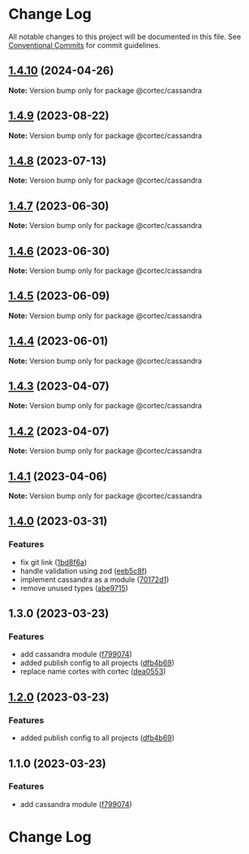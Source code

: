 # Change Log

All notable changes to this project will be documented in this file.
See [Conventional Commits](https://conventionalcommits.org) for commit guidelines.

## [1.4.10](https://github.com/saswatds/cortec/compare/@cortec/cassandra@1.4.9...@cortec/cassandra@1.4.10) (2024-04-26)

**Note:** Version bump only for package @cortec/cassandra

## [1.4.9](https://github.com/saswatds/cortec/compare/@cortec/cassandra@1.4.8...@cortec/cassandra@1.4.9) (2023-08-22)

**Note:** Version bump only for package @cortec/cassandra

## [1.4.8](https://github.com/saswatds/cortec/compare/@cortec/cassandra@1.4.7...@cortec/cassandra@1.4.8) (2023-07-13)

**Note:** Version bump only for package @cortec/cassandra

## [1.4.7](https://github.com/saswatds/cortec/compare/@cortec/cassandra@1.4.6...@cortec/cassandra@1.4.7) (2023-06-30)

**Note:** Version bump only for package @cortec/cassandra

## [1.4.6](https://github.com/saswatds/cortec/compare/@cortec/cassandra@1.4.5...@cortec/cassandra@1.4.6) (2023-06-30)

**Note:** Version bump only for package @cortec/cassandra

## [1.4.5](https://github.com/saswatds/cortec/compare/@cortec/cassandra@1.4.4...@cortec/cassandra@1.4.5) (2023-06-09)

**Note:** Version bump only for package @cortec/cassandra

## [1.4.4](https://github.com/saswatds/cortec/compare/@cortec/cassandra@1.4.3...@cortec/cassandra@1.4.4) (2023-06-01)

**Note:** Version bump only for package @cortec/cassandra

## [1.4.3](https://github.com/saswatds/cortec/compare/@cortec/cassandra@1.4.2...@cortec/cassandra@1.4.3) (2023-04-07)

**Note:** Version bump only for package @cortec/cassandra

## [1.4.2](https://github.com/saswatds/cortec/compare/@cortec/cassandra@1.4.1...@cortec/cassandra@1.4.2) (2023-04-07)

**Note:** Version bump only for package @cortec/cassandra

## [1.4.1](https://github.com/saswatds/cortec/compare/@cortec/cassandra@1.4.0...@cortec/cassandra@1.4.1) (2023-04-06)

**Note:** Version bump only for package @cortec/cassandra

## [1.4.0](https://github.com/saswatds/cortec/compare/@cortec/cassandra@1.3.0...@cortec/cassandra@1.4.0) (2023-03-31)

### Features

- fix git link ([1bd8f6a](https://github.com/saswatds/cortec/commit/1bd8f6a6789555c02abaaa58b58d82c6a474f23c))
- handle validation using zod ([eeb5c8f](https://github.com/saswatds/cortec/commit/eeb5c8fa84a8dc09a46028d7214731f4a1692742))
- implement cassandra as a module ([70172d1](https://github.com/saswatds/cortec/commit/70172d16ca32471bf9a94ce2d2c38e32fc6270d7))
- remove unused types ([abe9715](https://github.com/saswatds/cortec/commit/abe971596e4c13bc24fe43f71068505eeaff1fad))

## 1.3.0 (2023-03-23)

### Features

- add cassandra module ([f799074](https://github.com/saswatds/cortec/commit/f799074acd8b1b4a0ad3cb2a2f420afa6edaf180))
- added publish config to all projects ([dfb4b69](https://github.com/saswatds/cortec/commit/dfb4b69645b860b6686792d7a4272700686fd544))
- replace name cortes with cortec ([dea0553](https://github.com/saswatds/cortec/commit/dea055356354609a61c9900293a68c07cb71ba54))

## [1.2.0](https://github.com/saswatds/cortec/compare/@cortec/cassandra@1.1.0...@cortec/cassandra@1.2.0) (2023-03-23)

### Features

- added publish config to all projects ([dfb4b69](https://github.com/saswatds/cortec/commit/dfb4b69645b860b6686792d7a4272700686fd544))

## 1.1.0 (2023-03-23)

### Features

- add cassandra module ([f799074](https://github.com/saswatds/cortec/commit/f799074acd8b1b4a0ad3cb2a2f420afa6edaf180))

# Change Log
